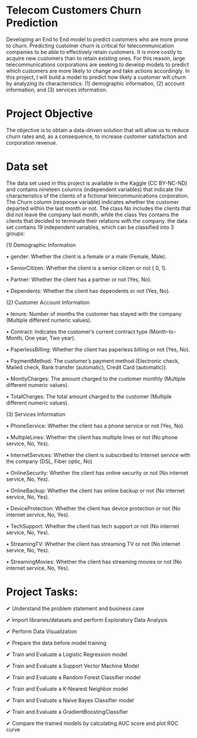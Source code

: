 # Telecom Customers Churn Prediction

Developing an End to End model to predict customers who are more prone to churn. Predicting customer churn is critical for telecommunication companies to be able to effectively retain customers. It is more costly to acquire new customers than to retain existing ones. For this reason, large telecommunications corporations are seeking to develop models to predict which customers are more likely to change and take actions accordingly. In this project, I will build a model to predict how likely a customer will churn by analyzing its characteristics: (1) demographic information, (2) account information, and (3) services information. 

# Project Objective

The objective is to obtain a data-driven solution that will allow us to reduce churn rates and, as a consequence, to increase customer satisfaction and corporation revenue.

# Data set
The data set used in this project is available in the Kaggle (CC BY-NC-ND) and contains nineteen columns (independent variables) that indicate the characteristics of the clients of a fictional telecommunications corporation. The Churn column (response variable) indicates whether the customer departed within the last month or not. The class No includes the clients that did not leave the company last month, while the class Yes contains the clients that decided to terminate their relations with the company. 
the data set contains 19 independent variables, which can be classified into 3 groups:

(1) Demographic Information

• gender: Whether the client is a female or a male (Female, Male).

• SeniorCitizen: Whether the client is a senior citizen or not ( 0, 1).

• Partner: Whether the client has a partner or not (Yes, No).

• Dependents: Whether the client has dependents or not (Yes, No).

(2) Customer Account Information

• tenure: Number of months the customer has stayed with the company (Multiple different numeric values).

• Contract: Indicates the customer’s current contract type (Month-to-Month, One year, Two year).

• PaperlessBilling: Whether the client has paperless billing or not (Yes, No).

• PaymentMethod: The customer’s payment method (Electronic check, Mailed check, Bank transfer (automatic), 
  Credit Card (automatic)).

• MontlyCharges: The amount charged to the customer monthly (Multiple different numeric values).

• TotalCharges: The total amount charged to the customer (Multiple different numeric values).

(3) Services Information

• PhoneService: Whether the client has a phone service or not (Yes, No).

• MultipleLines: Whether the client has multiple lines or not (No phone service, No, Yes).

• InternetServices: Whether the client is subscribed to Internet service with the company (DSL, Fiber optic, No)

• OnlineSecurity: Whether the client has online security or not (No internet service, No, Yes).

• OnlineBackup: Whether the client has online backup or not (No internet service, No, Yes).

• DeviceProtection: Whether the client has device protection or not (No internet service, No, Yes).

• TechSupport: Whether the client has tech support or not (No internet service, No, Yes).

• StreamingTV: Whether the client has streaming TV or not (No internet service, No, Yes).

• StreamingMovies: Whether the client has streaming movies or not (No internet service, No, Yes).

# Project Tasks:

✔ Understand the problem statement and business case

✔ Import libraries/datasets and perform Exploratory Data Analysis

✔ Perform Data Visualization

✔ Prepare the data before model training

✔ Train and Evaluate a Logistic Regression model

✔ Train and Evaluate a Support Vector Machine Model

✔ Train and Evaluate a Random Forest Classifier model

✔ Train and Evaluate a K-Nearest Neighbor model

✔ Train and Evaluate a Naive Bayes Classifier model

✔ Train and Evaluate a GradientBoostingClassifier

✔ Compare the trained models by calculating AUC score and plot ROC curve



